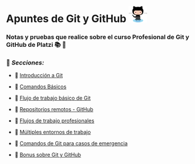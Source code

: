 # Apuntes de Git y GitHub  <img src=".//Imagenes//logo3.png" width=50px> 
### Notas y pruebas que realice sobre el curso Profesional de Git y GitHub de Platzi :books: :pushpin:
### :bookmark: *Secciones:* 
- :open_file_folder: [Introducción a Git](.//Introduccion_Git//Apuntes.md)
- :open_file_folder: [Comandos Básicos](.//Comandos_Basicos//Apuntes.md)
- :open_file_folder: [Flujo de trabajo básico de Git](.//Flujo_Trabajo_Basico_Git//Apuntes.md)
- :open_file_folder: [Repositorios remotos - GitHub](.//Repositorios_Remotos_GitHub//Apuntes.md)
- :open_file_folder: [Flujos de trabajo profesionales](.//Flujos_Trabajo_Profesionales//Apuntes.md)
- :open_file_folder: [Múltiples entornos de trabajo](.//Multiples_Entornos_Trabajo//Apuntes.md)
- :open_file_folder: [Comandos de Git para casos de emergencia](.//Comandos_Git_Casos_Emergencia//Apuntes.md)

- :open_file_folder: [Bonus sobre Git y GitHub](.//Bonus_Git_GitHub//Apuntes.md)